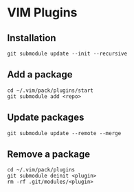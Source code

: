 # VIM Plugins

## Installation
`git submodule update --init --recursive`

## Add a package
```
cd ~/.vim/pack/plugins/start
git submodule add <repo>
```

## Update packages
`git submodule update --remote --merge`

## Remove a package
```
cd ~/.vim/pack/plugins
git submodule deinit <plugin>
rm -rf .git/modules/<plugin>
```

